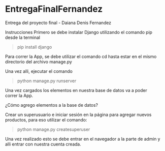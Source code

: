 # EntregaFinalFernandez

Entrega del proyecto final - Daiana Denis Fernandez

Instrucciones
Primero se debe instalar Django utilizando el comando pip desde la terminal

> pip install django

Para correr la App, se debe utilizar el comando cd hasta estar en el mismo directorio del archivo manage.py 

Una vez alli, ejecutar el comando

> python manage.py runserver

Una vez cargados los elementos en nuestra base de datos va a poder correr la App.

¿Cómo agrego elementos a la base de datos?

Crear un superusuario e iniciar sesión en la página para agregar nuevos productos, para eso utilizar el comando:

> python manage.py createsuperuser

Una vez realizado esto se debe entrar en el navegador a la parte de admin y alli entrar con nuestra cuenta creada.
